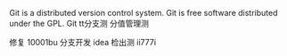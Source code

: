 Git is a distributed version control system.
Git is free software distributed under the GPL.
Git tt分支测 分值管理测

修复 10001bu
分支开发
idea 检出测
ii777i
